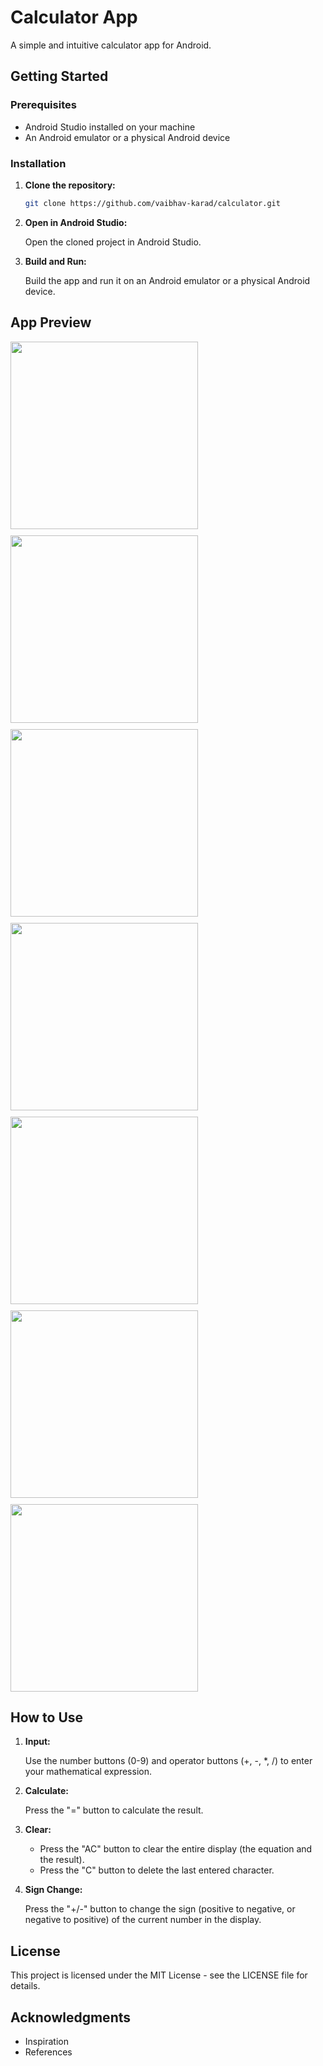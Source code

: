 # Calculator App

A simple and intuitive calculator app for Android.

## Getting Started

### Prerequisites

- Android Studio installed on your machine
- An Android emulator or a physical Android device

### Installation

1. **Clone the repository:**

    ```sh
    git clone https://github.com/vaibhav-karad/calculator.git
    ```

2. **Open in Android Studio:**

    Open the cloned project in Android Studio.

3. **Build and Run:**

    Build the app and run it on an Android emulator or a physical Android device.

## App Preview

<div style="display: flex; flex-wrap: wrap; gap: 10px;">
    <img src="https://github.com/user-attachments/assets/3403f847-2546-4f35-a1a9-1925528a584e" width="300" />
    <img src="https://github.com/user-attachments/assets/ac8e59ec-d077-4e06-98f6-351f422490a3" width="300" />
    <img src="https://github.com/user-attachments/assets/ac8e59ec-d077-4e06-98f6-351f422490a3" width="300" />
    <img src="https://github.com/user-attachments/assets/4fb24e0d-ad1c-48c4-aede-afd8e7ed44ab" width="300" />
    <img src="https://github.com/user-attachments/assets/ceae93df-0086-4927-b45a-987f3cbf3a13" width="300" />
    <img src="https://github.com/user-attachments/assets/23f3f212-c706-484d-896e-8506fe3afd41" width="300" />
    <img src="https://github.com/user-attachments/assets/9a750a9f-66b7-4269-b5c3-3e8eaeabeb81" width="300" />
</div>

## How to Use

1. **Input:**

    Use the number buttons (0-9) and operator buttons (+, -, *, /) to enter your mathematical expression.

2. **Calculate:**

    Press the "=" button to calculate the result.

3. **Clear:**

    - Press the "AC" button to clear the entire display (the equation and the result).
    - Press the "C" button to delete the last entered character.

4. **Sign Change:**

    Press the "+/-" button to change the sign (positive to negative, or negative to positive) of the current number in the display.

## License

This project is licensed under the MIT License - see the LICENSE file for details.

## Acknowledgments

- Inspiration
- References